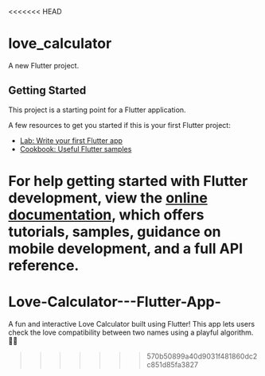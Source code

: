 <<<<<<< HEAD
# love_calculator

A new Flutter project.

## Getting Started

This project is a starting point for a Flutter application.

A few resources to get you started if this is your first Flutter project:

- [Lab: Write your first Flutter app](https://docs.flutter.dev/get-started/codelab)
- [Cookbook: Useful Flutter samples](https://docs.flutter.dev/cookbook)

For help getting started with Flutter development, view the
[online documentation](https://docs.flutter.dev/), which offers tutorials,
samples, guidance on mobile development, and a full API reference.
=======
# Love-Calculator---Flutter-App-
A fun and interactive Love Calculator built using Flutter! This app lets users check the love compatibility between two names using a playful algorithm. 💑✨
>>>>>>> 570b50899a40d9031f481860dc2c851d85fa3827
